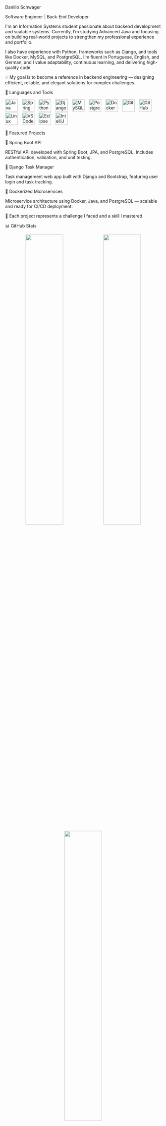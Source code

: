 Danillo Schwager

Software Engineer | Back-End Developer

I'm an Information Systems student passionate about backend development and scalable systems.
Currently, I’m studying Advanced Java and focusing on building real-world projects to strengthen my professional experience and portfolio.

I also have experience with Python, frameworks such as Django, and tools like Docker, MySQL, and PostgreSQL.
I’m fluent in Portuguese, English, and German, and I value adaptability, continuous learning, and delivering high-quality code.

💡 My goal is to become a reference in backend engineering — designing efficient, reliable, and elegant solutions for complex challenges.

🧠 Languages and Tools
<p align="left"> <img alt="Java" width="40px" style="padding-right:10px;" src="https://cdn.jsdelivr.net/gh/devicons/devicon/icons/java/java-original.svg"/> <img alt="Spring Boot" width="40px" style="padding-right:10px;" src="https://cdn.jsdelivr.net/gh/devicons/devicon/icons/spring/spring-original.svg"/> <img alt="Python" width="40px" style="padding-right:10px;" src="https://cdn.jsdelivr.net/gh/devicons/devicon/icons/python/python-original.svg"/> <img alt="Django" width="40px" style="padding-right:10px;" src="https://cdn.jsdelivr.net/gh/devicons/devicon/icons/django/django-plain.svg"/> <img alt="MySQL" width="40px" style="padding-right:10px;" src="https://cdn.jsdelivr.net/gh/devicons/devicon/icons/mysql/mysql-original.svg"/> <img alt="PostgreSQL" width="40px" style="padding-right:10px;" src="https://cdn.jsdelivr.net/gh/devicons/devicon/icons/postgresql/postgresql-original.svg"/> <img alt="Docker" width="40px" style="padding-right:10px;" src="https://cdn.jsdelivr.net/gh/devicons/devicon/icons/docker/docker-original.svg"/> <img alt="Git" width="40px" style="padding-right:10px;" src="https://cdn.jsdelivr.net/gh/devicons/devicon/icons/git/git-original.svg"/> <img alt="GitHub" width="40px" style="padding-right:10px;" src="https://cdn.jsdelivr.net/gh/devicons/devicon/icons/github/github-original.svg"/> <img alt="Linux" width="40px" style="padding-right:10px;" src="https://cdn.jsdelivr.net/gh/devicons/devicon/icons/linux/linux-original.svg"/> <img alt="VSCode" width="40px" style="padding-right:10px;" src="https://cdn.jsdelivr.net/gh/devicons/devicon/icons/vscode/vscode-original.svg"/> <img alt="Eclipse" width="40px" style="padding-right:10px;" src="https://cdn.jsdelivr.net/gh/devicons/devicon/icons/eclipse/eclipse-original.svg"/> <img alt="IntelliJ IDEA" width="40px" style="padding-right:10px;" src="https://cdn.jsdelivr.net/gh/devicons/devicon/icons/intellij/intellij-original.svg"/> </p>
🚀 Featured Projects

🧩 Spring Boot API

RESTful API developed with Spring Boot, JPA, and PostgreSQL. Includes authentication, validation, and unit testing.

🐍 Django Task Manager

Task management web app built with Django and Bootstrap, featuring user login and task tracking.

🐳 Dockerized Microservices

Microservice architecture using Docker, Java, and PostgreSQL — scalable and ready for CI/CD deployment.

💬 Each project represents a challenge I faced and a skill I mastered.

📊 GitHub Stats
<p align="center"> <img width="49%" src="https://github-readme-stats.vercel.app/api?username=SeuUsuario&show_icons=true&theme=tokyonight" /> <img width="49%" src="https://github-readme-streak-stats.herokuapp.com/?user=SeuUsuario&theme=tokyonight" /> </p> <p align="center"> <img width="49%" src="https://github-readme-stats.vercel.app/api/top-langs/?username=SeuUsuario&layout=compact&theme=tokyonight" /> </p>
🤝 Let’s Connect
<p align="left"> <a href="https://linkedin.com/in/SeuLinkedin" target="_blank"> <img alt="LinkedIn" width="40px" src="https://cdn.jsdelivr.net/gh/devicons/devicon/icons/linkedin/linkedin-original.svg" /> </a> <a href="dan.dev10832@gmail.com" target="_blank"> <img alt="Email" width="40px" src="https://cdn.jsdelivr.net/gh/devicons/devicon/icons/google/google-original.svg" /> </a> </p>
